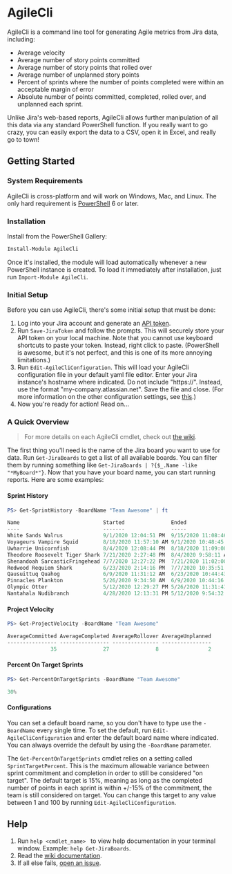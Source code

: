 # AgileCli

AgileCli is a command line tool for generating Agile metrics from Jira data, including:

- Average velocity
- Average number of story points committed
- Average number of story points that rolled over
- Average number of unplanned story points
- Percent of sprints where the number of points completed were within an acceptable margin of error 
- Absolute number of points committed, completed, rolled over, and unplanned each sprint.

Unlike Jira's web-based reports, AgileCli allows further manipulation of all this data via any standard PowerShell function. If you really want to go crazy, you can easily export the data to a CSV, open it in Excel, and really go to town!

## Getting Started

### System Requirements

AgileCli is cross-platform and will work on Windows, Mac, and Linux. The only hard requirement is [PowerShell](https://github.com/PowerShell/PowerShell/releases/latest) 6 or later. 

### Installation

Install from the PowerShell Gallery:

```powershell
Install-Module AgileCli
```

Once it's installed, the module will load automatically whenever a new PowerShell instance is created. To load it immediately after installation, just run `Import-Module AgileCli`. 

### Initial Setup

Before you can use AgileCli, there's some initial setup that must be done:

1. Log into your Jira account and generate an [API token](https://id.atlassian.com/manage-profile/security/api-tokens). 
2. Run `Save-JiraToken` and follow the prompts. This will securely store your API token on your local machine. Note that you cannot use keyboard shortcuts to paste your token. Instead, right click to paste. (PowerShell is awesome, but it's not perfect, and this is one of its more annoying limitations.)
3. Run `Edit-AgileCliConfiguration`. This will load your AgileCli configuration file in your default yaml file editor. Enter your Jira instance's hostname where indicated. Do not include "https://". Instead, use the format "my-company.atlassian.net". Save the file and close. (For more information on the other configuration settings, see [this](https://github.com/refactorsaurusrex/agile-cli/wiki/Edit-AgileCliConfiguration).)
4. Now you're ready for action! Read on...

### A Quick Overview

> For more details on each AgileCli cmdlet, check out [the wiki](https://github.com/refactorsaurusrex/agile-cli/wiki). 

The first thing you'll need is the name of the Jira board you want to use for data. Run `Get-JiraBoards` to get a list of all available boards. You can filter them by running something like `Get-JiraBoards | ?{$_.Name -like "*MyBoard*"}`. Now that you have your board name, you can start running reports.  Here are some examples:

#### Sprint History

```powershell
PS> Get-SprintHistory -BoardName "Team Awesome" | ft

Name                           Started               Ended                 Committed Unplanned Completed Rollover PctRollover
----                           -------               -----                 --------- --------- --------- -------- --------------
White Sands Walrus             9/1/2020 12:04:51 PM  9/15/2020 11:08:46 AM        33         0        24        9 27%
Voyageurs Vampire Squid        8/18/2020 11:57:10 AM 9/1/2020 10:48:45 AM         31         0        28        3 10%
Uwharrie Unicornfish           8/4/2020 12:08:44 PM  8/18/2020 11:09:08 AM        38         1        21       17 45%
Theodore Roosevelt Tiger Shark 7/21/2020 2:27:48 PM  8/4/2020 9:58:11 AM          45         8        29       16 36%
Shenandoah SarcasticFringehead 7/7/2020 12:27:22 PM  7/21/2020 11:02:00 AM        33         0        30        3 9%
Redwood Requiem Shark          6/23/2020 2:14:16 PM  7/7/2020 10:35:51 AM         35         5        30        5 14%
Qausuittuq Quahog              6/9/2020 11:31:12 AM  6/23/2020 10:44:43 AM        30         0        25        5 17%
Pinnacles Plankton             5/26/2020 9:34:50 AM  6/9/2020 10:44:16 AM         34         7        27        7 21%
Olympic Otter                  5/12/2020 12:29:27 PM 5/26/2020 11:31:41 AM        31         0        25        6 19%
Nantahala Nudibranch           4/28/2020 12:13:31 PM 5/12/2020 9:54:32 AM         45         0        36        9 20%
```

#### Project Velocity

```powershell
PS> Get-ProjectVelocity -BoardName "Team Awesome"

AverageCommitted AverageCompleted AverageRollover AverageUnplanned
---------------- ---------------- --------------- ----------------
              35               27               8                2
```

#### Percent On Target Sprints

````powershell
PS> Get-PercentOnTargetSprints -BoardName "Team Awesome"

30%
````

#### Configurations

You can set a default board name, so you don't have to type use the `-BoardName` every single time. To set the default, run `Edit-AgileCliConfiguration` and enter the default board name where indicated. You can always override the default by using the `-BoardName` parameter.

The `Get-PercentOnTargetSprints` cmdlet relies on a setting called `SprintTargetPercent`. This is the maximum allowable variance between sprint commitment and completion in order to still be considered "on target". The default target is 15%, meaning as long as the completed number of points in each sprint is within +/-15% of the commitment, the team is still considered on target. You can change this target to any value between 1 and 100 by running `Edit-AgileCliConfiguration`.

## Help

1. Run `help <cmdlet_name> ` to view help documentation in your terminal window. Example: `help Get-JiraBoards`.
2. Read the [wiki documentation](https://github.com/refactorsaurusrex/agile-cli/wiki). 
3. If all else fails, [open an issue](https://github.com/refactorsaurusrex/agile-cli/issues). 